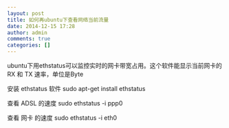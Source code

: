 ```yaml
---
layout: post
title: 如何再ubuntu下查看网络当前流量
date: 2014-12-15 17:28
author: admin
comments: true
categories: []
---
```

ubuntu下用ethstatus可以监控实时的网卡带宽占用。这个软件能显示当前网卡的 RX 和 TX 速率，单位是Byte

安装 ethstatus 软件 sudo apt-get install ethstatus

查看 ADSL 的速度 sudo ethstatus -i ppp0

查看 网卡 的速度 sudo ethstatus -i eth0
